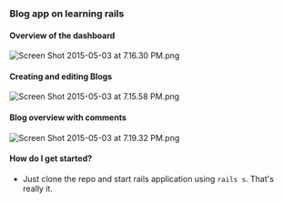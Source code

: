 ### Blog app on learning rails ###

#### Overview of the dashboard ####
![Screen Shot 2015-05-03 at 7.16.30 PM.png](https://bitbucket.org/repo/eMrKMB/images/2372760377-Screen%20Shot%202015-05-03%20at%207.16.30%20PM.png)

#### Creating and editing Blogs ####
![Screen Shot 2015-05-03 at 7.15.58 PM.png](https://bitbucket.org/repo/eMrKMB/images/942905082-Screen%20Shot%202015-05-03%20at%207.15.58%20PM.png)

#### Blog overview with comments ####
![Screen Shot 2015-05-03 at 7.19.32 PM.png](https://bitbucket.org/repo/eMrKMB/images/1733148243-Screen%20Shot%202015-05-03%20at%207.19.32%20PM.png)

#### How do I get started? ####
- Just clone the repo and start rails application using `rails s`. That's really it.